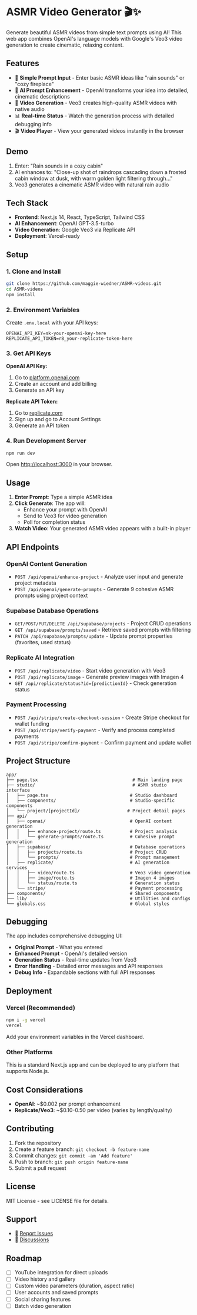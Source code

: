 # ASMR Video Generator 🎬✨

Generate beautiful ASMR videos from simple text prompts using AI! This web app combines OpenAI's language models with Google's Veo3 video generation to create cinematic, relaxing content.

## Features

- 🎯 **Simple Prompt Input** - Enter basic ASMR ideas like "rain sounds" or "cozy fireplace"
- 🧠 **AI Prompt Enhancement** - OpenAI transforms your idea into detailed, cinematic descriptions
- 🎥 **Video Generation** - Veo3 creates high-quality ASMR videos with native audio
- 📊 **Real-time Status** - Watch the generation process with detailed debugging info
- 🎬 **Video Player** - View your generated videos instantly in the browser

## Demo

1. Enter: "Rain sounds in a cozy cabin"
2. AI enhances to: "Close-up shot of raindrops cascading down a frosted cabin window at dusk, with warm golden light filtering through..."
3. Veo3 generates a cinematic ASMR video with natural rain audio

## Tech Stack

- **Frontend**: Next.js 14, React, TypeScript, Tailwind CSS
- **AI Enhancement**: OpenAI GPT-3.5-turbo
- **Video Generation**: Google Veo3 via Replicate API
- **Deployment**: Vercel-ready

## Setup

### 1. Clone and Install
```bash
git clone https://github.com/maggie-wiedner/ASMR-videos.git
cd ASMR-videos
npm install
```

### 2. Environment Variables
Create `.env.local` with your API keys:
```env
OPENAI_API_KEY=sk-your-openai-key-here
REPLICATE_API_TOKEN=r8_your-replicate-token-here
```

### 3. Get API Keys

**OpenAI API Key:**
1. Go to [platform.openai.com](https://platform.openai.com)
2. Create an account and add billing
3. Generate an API key

**Replicate API Token:**
1. Go to [replicate.com](https://replicate.com)
2. Sign up and go to Account Settings
3. Generate an API token

### 4. Run Development Server
```bash
npm run dev
```

Open [http://localhost:3000](http://localhost:3000) in your browser.

## Usage

1. **Enter Prompt**: Type a simple ASMR idea
2. **Click Generate**: The app will:
   - Enhance your prompt with OpenAI
   - Send to Veo3 for video generation
   - Poll for completion status
3. **Watch Video**: Your generated ASMR video appears with a built-in player

## API Endpoints

### OpenAI Content Generation
- `POST /api/openai/enhance-project` - Analyze user input and generate project metadata
- `POST /api/openai/generate-prompts` - Generate 9 cohesive ASMR prompts using project context

### Supabase Database Operations
- `GET/POST/PUT/DELETE /api/supabase/projects` - Project CRUD operations
- `GET /api/supabase/prompts/saved` - Retrieve saved prompts with filtering
- `PATCH /api/supabase/prompts/update` - Update prompt properties (favorites, used status)

### Replicate AI Integration
- `POST /api/replicate/video` - Start video generation with Veo3
- `POST /api/replicate/image` - Generate preview images with Imagen 4
- `GET /api/replicate/status?id={predictionId}` - Check generation status

### Payment Processing
- `POST /api/stripe/create-checkout-session` - Create Stripe checkout for wallet funding
- `POST /api/stripe/verify-payment` - Verify and process completed payments
- `POST /api/stripe/confirm-payment` - Confirm payment and update wallet

## Project Structure

```
app/
├── page.tsx                                    # Main landing page
├── studio/                                     # ASMR studio interface
│   ├── page.tsx                               # Studio dashboard
│   ├── components/                            # Studio-specific components
│   └── project/[projectId]/                  # Project detail pages
├── api/
│   ├── openai/                                # OpenAI content generation
│   │   ├── enhance-project/route.ts           # Project analysis
│   │   └── generate-prompts/route.ts          # Cohesive prompt generation
│   ├── supabase/                              # Database operations
│   │   ├── projects/route.ts                  # Project CRUD
│   │   └── prompts/                           # Prompt management
│   ├── replicate/                             # AI generation services
│   │   ├── video/route.ts                     # Veo3 video generation
│   │   ├── image/route.ts                     # Imagen 4 images
│   │   └── status/route.ts                    # Generation status
│   └── stripe/                                # Payment processing
├── components/                                # Shared components
├── lib/                                       # Utilities and configs
└── globals.css                                # Global styles
```

## Debugging

The app includes comprehensive debugging UI:
- **Original Prompt** - What you entered
- **Enhanced Prompt** - OpenAI's detailed version
- **Generation Status** - Real-time updates from Veo3
- **Error Handling** - Detailed error messages and API responses
- **Debug Info** - Expandable sections with full API responses

## Deployment

### Vercel (Recommended)
```bash
npm i -g vercel
vercel
```

Add your environment variables in the Vercel dashboard.

### Other Platforms
This is a standard Next.js app and can be deployed to any platform that supports Node.js.

## Cost Considerations

- **OpenAI**: ~$0.002 per prompt enhancement
- **Replicate/Veo3**: ~$0.10-0.50 per video (varies by length/quality)

## Contributing

1. Fork the repository
2. Create a feature branch: `git checkout -b feature-name`
3. Commit changes: `git commit -am 'Add feature'`
4. Push to branch: `git push origin feature-name`
5. Submit a pull request

## License

MIT License - see LICENSE file for details.

## Support

- 🐛 [Report Issues](https://github.com/maggie-wiedner/ASMR-videos/issues)
- 💬 [Discussions](https://github.com/maggie-wiedner/ASMR-videos/discussions)

## Roadmap

- [ ] YouTube integration for direct uploads
- [ ] Video history and gallery
- [ ] Custom video parameters (duration, aspect ratio)
- [ ] User accounts and saved prompts
- [ ] Social sharing features
- [ ] Batch video generation
